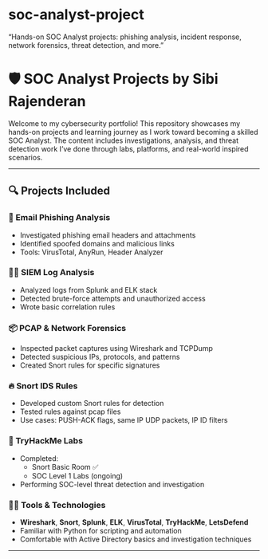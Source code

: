 # soc-analyst-project
“Hands-on SOC Analyst projects: phishing analysis, incident response, network forensics, threat detection, and more.”
# 🛡️ SOC Analyst Projects by Sibi Rajenderan

Welcome to my cybersecurity portfolio! This repository showcases my hands-on projects and learning journey as I work toward becoming a skilled SOC Analyst. The content includes investigations, analysis, and threat detection work I’ve done through labs, platforms, and real-world inspired scenarios.

---

## 🔍 Projects Included

### 📧 Email Phishing Analysis
- Investigated phishing email headers and attachments
- Identified spoofed domains and malicious links
- Tools: VirusTotal, AnyRun, Header Analyzer

### 🕵️‍♂️ SIEM Log Analysis
- Analyzed logs from Splunk and ELK stack
- Detected brute-force attempts and unauthorized access
- Wrote basic correlation rules

### 📦 PCAP & Network Forensics
- Inspected packet captures using Wireshark and TCPDump
- Detected suspicious IPs, protocols, and patterns
- Created Snort rules for specific signatures

### 🔥 Snort IDS Rules
- Developed custom Snort rules for detection
- Tested rules against pcap files
- Use cases: PUSH-ACK flags, same IP UDP packets, IP ID filters

### 🧪 TryHackMe Labs
- Completed:
  - Snort Basic Room ✅
  - SOC Level 1 Labs (ongoing)
- Performing SOC-level threat detection and investigation

### 👨‍💻 Tools & Technologies
- **Wireshark**, **Snort**, **Splunk**, **ELK**, **VirusTotal**, **TryHackMe**, **LetsDefend**
- Familiar with Python for scripting and automation
- Comfortable with Active Directory basics and investigation techniques

---

